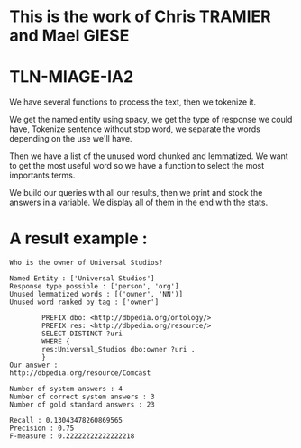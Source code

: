 # This is the work of Chris TRAMIER and Mael GIESE

# TLN-MIAGE-IA2

We have several functions to process the text, then we tokenize it.

We get the named entity using spacy, we get the type of response we could have, Tokenize sentence without stop word, we separate the words depending on the use we'll have.

Then we have a list of the unused word chunked and lemmatized. We want to get the most useful word so we have a function to select the most importants terms.

We build our queries with all our results, then we print and stock the answers in a variable. We display all of them in the end with the stats.

# A result example : 

```
Who is the owner of Universal Studios?

Named Entity : ['Universal Studios']
Response type possible : ['person', 'org']
Unused lemmatized words : [('owner', 'NN')]
Unused word ranked by tag : ['owner']

        PREFIX dbo: <http://dbpedia.org/ontology/>
        PREFIX res: <http://dbpedia.org/resource/>
        SELECT DISTINCT ?uri
        WHERE {
        res:Universal_Studios dbo:owner ?uri .
        }
Our answer : 
http://dbpedia.org/resource/Comcast

Number of system answers : 4
Number of correct system answers : 3
Number of gold standard answers : 23

Recall : 0.13043478260869565
Precision : 0.75
F-measure : 0.22222222222222218
```
